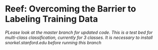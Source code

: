 # Reef: Overcoming the Barrier to Labeling Training Data
*PLease look at the master branch for updated code. This is a test bed for multi-class classification, currently for 3 classes. It is necessary to install snorkel.stanford.edu before running this branch*

